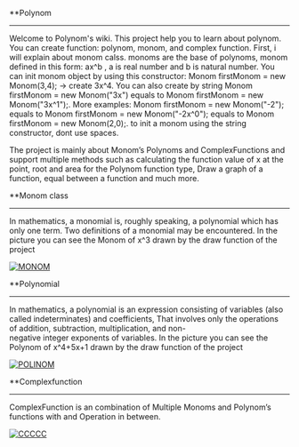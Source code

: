 **Polynom
***

Welcome to Polynom's wiki. This project help you to learn about polynom. You can create function: 
polynom, monom, and complex function. First, i will explain about monom calss. 
monoms are the base of polynoms, monom defined in this form: ax^b , a is real number and b is natural number. 
You can init monom object by using this constructor: Monom firstMonom = new Monom(3,4); -> create 3x^4. You can also create by string Monom firstMonom = new Monom("3x") equals to Monom firstMonom = new Monom("3x^1");.
More examples: Monom firstMonom = new Monom("-2"); equals to Monom firstMonom = new Monom("-2x^0"); equals to Monom firstMonom = new Monom(2,0);. 
to init a monom using the string constructor, dont use spaces.

The project is mainly about Monom’s Polynoms and ComplexFunctions and support multiple methods such as 
calculating the function value of x at the point, 
root and area for the Polynom function type, 
Draw a graph of a function,
equal between a function and much more.


**Monom class
***

In mathematics, a monomial is, roughly speaking, a polynomial which has only one term. 
Two definitions of a monomial may be encountered.
In the picture you can see the Monom of x^3 drawn by the draw function of the project 


<a href="http://www.siz.co.il/my.php?i=ntokzjrdmtfh.png"><img src="http://up419.siz.co.il/img1/ntokzjrdmtfh.png" border="0" alt="MONOM" /></a>


**Polynomial
***

In mathematics, a polynomial is an expression consisting of variables (also called indeterminates) and coefficients, 
That involves only the operations of addition, subtraction, multiplication, and non-negative integer exponents of variables. 
In the picture you can see the Polynom of x^4+5x+1 drawn by the draw function of the project 


<a href="http://www.siz.co.il/"><img src="http://up419.siz.co.il/up1/inc2xmjjhtgm.png" border="0" alt="POLINOM" /></a>


**Complexfunction
***

ComplexFunction is an combination of Multiple Monoms and Polynom’s functions  with and Operation in between. 


<a href="http://www.siz.co.il/"><img src="http://up419.siz.co.il/up1/g4zqwdtyzgzz.png" border="0" alt="CCCCC" /></a>


